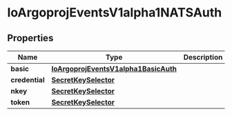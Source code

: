 

# IoArgoprojEventsV1alpha1NATSAuth


## Properties

Name | Type | Description | Notes
------------ | ------------- | ------------- | -------------
**basic** | [**IoArgoprojEventsV1alpha1BasicAuth**](IoArgoprojEventsV1alpha1BasicAuth.md) |  |  [optional]
**credential** | [**SecretKeySelector**](SecretKeySelector.md) |  |  [optional]
**nkey** | [**SecretKeySelector**](SecretKeySelector.md) |  |  [optional]
**token** | [**SecretKeySelector**](SecretKeySelector.md) |  |  [optional]



